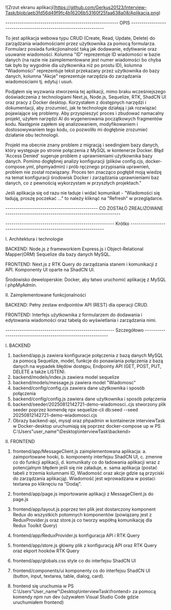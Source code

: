 ![Zrzut ekranu aplikacji]https://github.com/Gerkus20123/Interview-Task/blob/aeb3fd56d49f9fc4b16206b53160f25faa638a08/Aplikacja.png)

------------------------------------------------------- OPIS -----------------------------------------------------------------

To jest aplikacja webowa typu CRUD (Create, Read, Update, Delete) do zarządzania wiadomościami przez użytkownika za pomocą formularza. Formularz posiada funkcjionalność taką jak dodawanie, edytiwanie oraz usuwanie wiadomości. Kolumna "ID" reprezentuje ID wiadomości w bazie danych (na razie nie zaimplementowane jest numer wiadomości bo chyba tak było by wygodnie dla użytkownika niż po prostu ID), kolumna "Wiadomości" reprezentuje tekst przekazany przez użytkownika do bazy danych, kolumna "Akcje" reprezentuje narzędzia do zarządzania wiadomościami tj. edytuj i usuń. 

Podjąłem się wyzwania stworzenia tej aplikacji, mimo braku wcześniejszego doświadczenia z technologiami Next.js, Node.js, Sequelize, RTK, ShadCN UI oraz pracy z Docker desktop. Korzystałem z dostępnych narzędzi i dokumentacji, aby zrozumieć, jak te technologie działają i jak rozwiązać pojawiające się problemy. Aby przyspieszyć proces i zbudować namacalny projekt, użyłem narzędzi AI do wygenerowania początkowych fragmentów kodu. Następnie zajełem się analizowaniem, modyfikowaniem i dostosowywaniem tego kodu, co pozwoliło mi dogłębnie zrozumieć działanie obu technologii.

Projekt ma obecnie znany problem z migracją i seedingiem bazy danych, który występuje po stronie połączenia z MySQL w kontenerze Docker. Błąd 'Access Denied' sugeruje problem z uprawnieniami użytkownika bazy danych. Pomimo dogłębnej analizy konfiguracji (plików config.cjs, docker-compose.yml, phpmyadmin) i prób ręcznego przypisania uprawnień, problem nie został rozwiązany. Proces ten znacząco pogłębił moją wiedzę na temat konfiguracji środowisk Docker i zarządzania uprawnieniami baz danych, co z pewnością wykorzystam w przyszłych projektach."

Jeśli aplikacja się od razu nie ładuje i widać komunikat - "Wiadomości się ładują, proszę poczekać ..." to należy kliknąć na "Refresh" w przeglądarce.

--------------------------------------------- CO ZOSTAŁÓ ZREALIZOWANE --------------------------------------------------------

----------------------------------------------------- Krótko -----------------------------------------------------------------

I. Architektura i technologie

BACKEND: Node.js z frameworkiem Express.js i Object-Relational Mapper(ORM) Sequelize dla bazy danych MySQL.

FRONTEND: Next.js z RTK Query do zarządzania stanem i komunikacji z API. Komponenty UI oparte na ShadCN UI.

Środowisko deweloperskie: Docker, aby łatwo uruchomić aplikację z MySQL i phpMyAdmin.

II. Zaimplementowane funkcjonalności

BACKEND: Pełny zestaw endpointów API (REST) dla operacji CRUD.

FRONTEND: Interfejs użytkownika z formularzem do dodawania i edytowania wiadomości oraz tabelą do wyświetlania i zarządzania nimi.


----------------------------------------------------- Szczegółowo ------------------------------------------------------------

I. BACKEND

1. backend/app.js zawiera konfiguracje połączenia z bazą danych MySQL za pomocą Sequelize, model, funkcje do ponawiania połączenia z bazą danych na wypadek błędów dostępu, Endpointy API (GET, POST, PUT, DELETE a także LISTEN).
2. backend/models/index.js zawiera model sequelize
3. backend/models/message.js zawiera model "Wiadomosc"
4. backend/config/config.cjs zawiera dane użytkownika i sposób połączenia 
5. backend/config/config.js zawiera dane użytkownika i sposób połączenia 
6. backend/seeder/20250812142721-demo-wiadomosci..cjs stworzony plik seeder poprzez komendę npx sequelize-cli db:seed --seed 20250812142721-demo-wiadomosci.cjs
7. Obrazy backend-api, mysql oraz phpadmin w kontainerze interviewTask w Docker-desktop uruchumiają się poprzez docker-compose up w PS C:\Users\"user_name"\Desktop\interviewTask\backend>

II. FRONTEND

1. frontend/app/MessageClient.js zaimplementowana aplikacja:
    a. zaimportowane hooki, 
    b. komponenty interfejsu ShadCN UI, 
    c. zmenne co do funkcji aplikacji, 
    d. komunikaty co do ładowania aplikacji wraz z potencjalnym błędem jeśli się nie załaduje, 
    e. sama aplikacja (postać tabeli z trzemia kolumnami ID, Wiadomość oraz akcje gdzie są przyciski do zarządzania aplikacją). Wiadomość jest wprowadzana w postaci textarea po kliknęciu na "Dodaj".

2. frontend/app/page.js importowanie aplikacji z MessageClient.js do page.js
3. frontend/app/layout.js poprzez ten plik jest dostarczony komponent Redux do wszystkich potomnych komponentów (powiązany jest z ReduxProvider.js oraz store.js co tworzy współną komunikację dla Redux Toolkit Query)
4. frontend/app/ReduxProvider.js konfiguracja API i RTK Query
5. frontend/app/store.js główny plik z konfiguracją API oraz RTK Query oraz ekport hooków RTK Query
6. frontend/app/globals.css style co do interfejsu ShadCN UI
7. frontend/components/ui komponenty co do interfejsu ShadCN UI (button, input, textarea, table, dialog, card).
8. frontend się uruchumia w PS C:\Users\"User_name"\Desktop\interviewTask\frontend> za pomocą komendy npm run dev (używałem Visual Studio Code gdzie uruchumiałem frontend)

